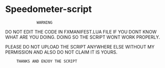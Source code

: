 # Speedometer-script

                  WARNING

DO NOT EDIT THE CODE IN FXMANIFEST.LUA FILE IF YOU DONT KNOW WHAT ARE YOU DOING. DOING SO THE SCRIPT WONT WORK PROPERLY.

PLEASE DO NOT UPLOAD THE SCRIPT ANYWHERE ELSE WITHOUT MY PERMISSION AND ALSO DO NOT CLAIM IT IS YOURS.

         THANKS AND ENJOY THE SCRIPT
